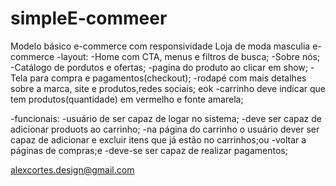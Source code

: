 # simpleE-commeer
Modelo básico e-commerce com responsividade
Loja de moda masculia e-commerce
-layout:
  -Home com CTA, menus e filtros de busca;
  -Sobre nós;
  -Catálogo de pordutos e ofertas;
  -pagina do produto ao clicar em show; 
  -Tela para compra e pagamentos(checkout);
  -rodapé com mais detalhes sobre a marca, site e produtos,redes sociais; eok
  -carrinho deve indicar que tem produtos(quantidade) em vermelho e fonte amarela;
  
  
-funcionais:
 -usuário de ser capaz de logar no sistema;
 -deve ser capaz de adicionar produots ao carrinho;
 -na página do carrinho o usuário dever ser capaz de adicionar e excluir itens que já estão no carrinhos;ou
 -voltar a páginas de compras;e
 -deve-se ser capaz de realizar pagamentos;


alexcortes.design@gmail.com
